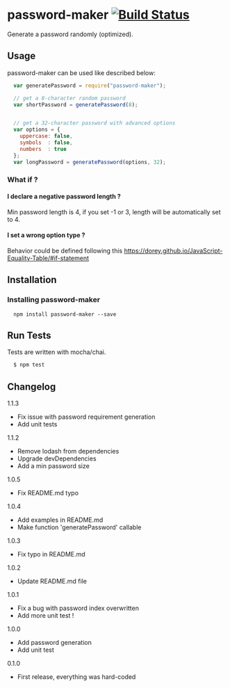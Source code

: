 password-maker [![Build Status](https://travis-ci.org/xsellier/password-maker.svg)](https://travis-ci.org/xsellier/password-maker)
==============

Generate a password randomly (optimized).

## Usage
password-maker can be used like described below:

``` js
  var generatePassword = require("password-maker");

  // get a 8-character random password
  var shortPassword = generatePassword(8);


  // get a 32-character password with advanced options
  var options = {
    uppercase: false,
    symbols  : false,
    numbers  : true
  };
  var longPassword = generatePassword(options, 32);
```

### What if ?

#### I declare a negative password length ?

Min password length is 4, if you set -1 or 3, length will be automatically set to 4.

#### I set a wrong option type ?

Behavior could be defined following this https://dorey.github.io/JavaScript-Equality-Table/#if-statement

## Installation

### Installing password-maker
```
  npm install password-maker --save
```

## Run Tests
Tests are written with mocha/chai.

``` bash
  $ npm test
```

## Changelog
1.1.3
- Fix issue with password requirement generation
- Add unit tests

1.1.2
- Remove lodash from dependencies
- Upgrade devDependencies
- Add a min password size

1.0.5
- Fix README.md typo

1.0.4

- Add examples in README.md
- Make function 'generatePassword' callable

1.0.3

- Fix typo in README.md

1.0.2

- Update README.md file

1.0.1

- Fix a bug with password index overwritten
- Add more unit test !

1.0.0

- Add password generation
- Add unit test

0.1.0

- First release, everything was hard-coded
